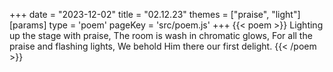 +++
date = "2023-12-02"
title = "02.12.23"
themes = ["praise", "light"]
[params]
  type = 'poem'
  pageKey = 'src/poem.js'
+++
{{< poem >}}
Lighting up the stage with praise,
The room is wash in chromatic glows,
For all the praise and flashing lights,
We behold Him there our first delight.
{{< /poem >}}